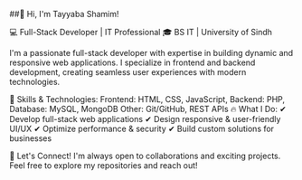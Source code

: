 ##👋 Hi, I'm Tayyaba Shamim!

💻 Full-Stack Developer | IT Professional
🎓 BS IT | University of Sindh

I'm a passionate full-stack developer with expertise in building dynamic and responsive web applications. I specialize in frontend and backend development, creating seamless user experiences with modern technologies.

🚀 Skills & Technologies:
Frontend: HTML, CSS, JavaScript, 
Backend: PHP, 
Database: MySQL, MongoDB
Other: Git/GitHub, REST APIs
🔥 What I Do:
✔ Develop full-stack web applications
✔ Design responsive & user-friendly UI/UX
✔ Optimize performance & security
✔ Build custom solutions for businesses

📌 Let's Connect!
I'm always open to collaborations and exciting projects. Feel free to explore my repositories and reach out!
